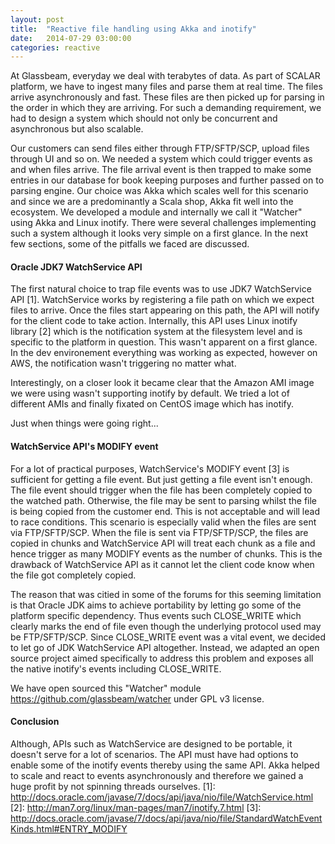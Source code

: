 ```yaml
---
layout: post
title:  "Reactive file handling using Akka and inotify"
date:   2014-07-29 03:00:00
categories: reactive
---
```


At Glassbeam, everyday we deal with terabytes of data. As part of SCALAR platform, we have to ingest many files and parse them at real time. The files arrive asynchronously and fast. These files are then picked up for parsing in the order in which they are arriving. For such a demanding requirement, we had to design a system which should not only be concurrent and asynchronous but also scalable. 

Our customers can send files either through FTP/SFTP/SCP, upload files through UI and so on. We needed a system which could trigger events as and when files arrive. The file arrival event is then trapped to make some entries in our database for book keeping purposes and further passed on to parsing engine. Our choice was Akka which scales well for this scenario and since we are a predominantly a Scala shop, Akka fit well into the ecosystem. We developed a module and internally we call it "Watcher" using Akka and Linux inotify. There were several challenges implementing such a system although it looks very simple on a first glance. In the next few sections, some of the pitfalls we faced are discussed.

<h4>Oracle JDK7 WatchService API</h4>

The first natural choice to trap file events was to use JDK7 WatchService API [1]. WatchService works by registering a file path on which we expect files to arrive. Once the files start appearing on this path, the API will notify for the client code to take action. Internally, this API uses  Linux inotify library [2] which is the notification system at the filesystem level and is specific to the platform in question. This wasn't apparent on a first glance. In the dev environement everything was working as expected, however on AWS, the notification wasn't triggering no matter what.

Interestingly, on a closer look it became clear that the Amazon AMI image we were using wasn't supporting inotify by default. We tried a lot of different AMIs and finally fixated on CentOS image which has inotify.

Just when things were going right...

<h4>WatchService API's MODIFY event</h4>

For a lot of practical purposes, WatchService's MODIFY event [3] is sufficient for getting a file event. But just getting a file event isn't enough. The file event should trigger when the file has been completely copied to the watched path. Otherwise, the file may be sent to parsing whilst the file is being copied from the customer end. This is not acceptable and will lead to race conditions. This scenario is especially valid when the files are sent via FTP/SFTP/SCP. When the file is sent via FTP/SFTP/SCP, the files are copied in chunks and WatchService API will treat each chunk as a file and hence trigger as many MODIFY events as the number of chunks. This is the drawback of WatchService API as it cannot let the client code know when the file got completely copied.

The reason that was citied in some of the forums for this seeming limitation is that Oracle JDK aims to achieve portability by letting go some of the platform specific dependency. Thus events such CLOSE_WRITE which clearly marks the end of file even though the underlying protocol used may be FTP/SFTP/SCP. Since CLOSE_WRITE event was a vital event, we decided to let go of JDK WatchService API altogether. Instead, we adapted an open source project aimed specifically to address this problem and exposes all the native inotify's events including CLOSE_WRITE.

We have open sourced this "Watcher" module <a>https://github.com/glassbeam/watcher</a> under GPL v3 license.

<h4>Conclusion</h4>

Although, APIs such as WatchService are designed to be portable, it doesn't serve for a lot of scenarios. The API must have had options to enable some of the inotify events thereby using the same API. Akka helped to scale and react to events asynchronously and therefore we gained a huge profit by not spinning threads ourselves.
[1]: <a>http://docs.oracle.com/javase/7/docs/api/java/nio/file/WatchService.html</a>
[2]: <a>http://man7.org/linux/man-pages/man7/inotify.7.html</a>
[3]: <a>http://docs.oracle.com/javase/7/docs/api/java/nio/file/StandardWatchEventKinds.html#ENTRY_MODIFY</a>